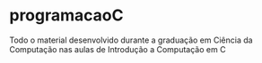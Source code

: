 # programacaoC
Todo o material desenvolvido durante a graduação em Ciência da Computação nas aulas de Introdução a Computação em C
